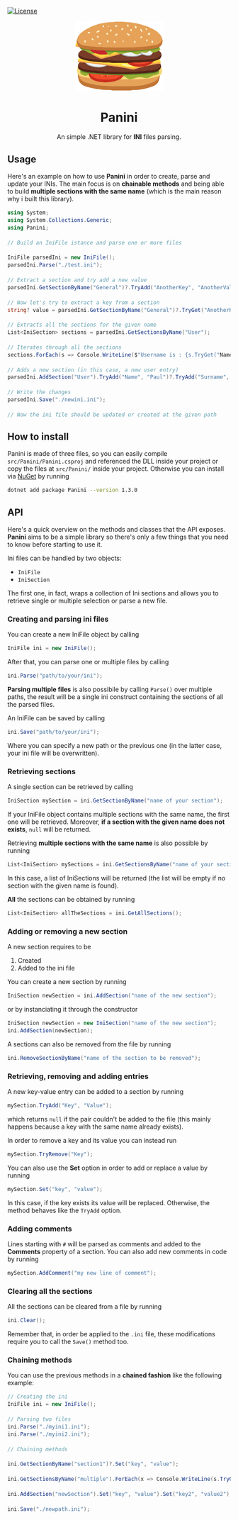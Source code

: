 [![License](http://img.shields.io/:license-mit-blue.svg?style=flat-square)](http://badges.mit-license.org)

<p align="center">
  <img alt="Panini" src="./src/Panini/assets/panini.svg" width="200" />
</p>
<h1 align="center">
  Panini 
</h1>

<p align="center">
  An simple .NET library for <b>INI</b> files parsing.
</p>

## Usage

Here's an example on how to use **Panini** in order to create, parse and update your INIs. The main focus is on **chainable methods** and being able to build **multiple sections with the same name** (which is the main reason why i built this library).

```cs
using System;
using System.Collections.Generic;
using Panini;

// Build an IniFile istance and parse one or more files

IniFile parsedIni = new IniFile();
parsedIni.Parse("./test.ini");

// Extract a section and try add a new value
parsedIni.GetSectionByName("General")?.TryAdd("AnotherKey", "AnotherValue");

// Now let's try to extract a key from a section
string? value = parsedIni.GetSectionByName("General")?.TryGet("AnotherKey");

// Extracts all the sections for the given name
List<IniSection> sections = parsedIni.GetSectionsByName("User");

// Iterates through all the sections
sections.ForEach(s => Console.WriteLine($"Username is : {s.TryGet("Name")}"));

// Adds a new section (in this case, a new user entry)
parsedIni.AddSection("User").TryAdd("Name", "Paul")?.TryAdd("Surname", "Jacob");

// Write the changes
parsedIni.Save("./newini.ini");

// Now the ini file should be updated or created at the given path
```

## How to install

Panini is made of three files, so you can easily compile `src/Panini/Panini.csproj` and referenced the DLL inside your project or copy the files at `src/Panini/` inside your project. Otherwise you can install via [NuGet](https://www.nuget.org/packages/Panini/) by running

```bash
dotnet add package Panini --version 1.3.0
```

## API

Here's a quick overview on the methods and classes that the API exposes. **Panini** aims to be a simple library so there's only a few things that you need to know before starting to use it. 

Ini files can be handled by two objects: 

- `IniFile`
- `IniSection`

The first one, in fact, wraps a collection of Ini sections and allows you to retrieve single or multiple selection or parse a new file.

### Creating and parsing ini files

You can create a new IniFile object by calling

```cs
IniFile ini = new IniFile();
```

After that, you can parse one or multiple files by calling

```cs
ini.Parse("path/to/your/ini");
```

**Parsing multiple files** is also possibile by calling `Parse()` over multiple paths, the result will be a single ini construct containing the sections of all the parsed files.

An IniFile can be saved by calling

```cs
ini.Save("path/to/your/ini");
```

Where you can specify a new path or the previous one (in the latter case, your ini file will be overwritten).

### Retrieving sections

A single section can be retrieved by calling

```cs
IniSection mySection = ini.GetSectionByName("name of your section");
```

If your IniFile object contains multiple sections with the same name, the first one will be retrieved. Moreover, **if a section with the given name does not exists**, `null` will be returned.

Retrieving **multiple sections with the same name** is also possible by running

```cs
List<IniSection> mySections = ini.GetSectionsByName("name of your sections");
```

In this case, a list of IniSections will be returned (the list will be empty if no section with the given name is found).

**All** the sections can be obtained by running

```cs
List<IniSection> allTheSections = ini.GetAllSections();
```

### Adding or removing a new section

A new section requires to be

1. Created
2. Added to the ini file

You can create a new section by running

```cs
IniSection newSection = ini.AddSection("name of the new section");
```

or by instanciating it through the constructor

```cs
IniSection newSection = new IniSection("name of the new section");
ini.AddSection(newSection);
```

A sections can also be removed from the file by running

```cs
ini.RemoveSectionByName("name of the section to be removed");
```

### Retrieving, removing and adding entries 

A new key-value entry can be added to a section by running

```cs
mySection.TryAdd("Key", "Value");
```

which returns `null` if the pair couldn't be added to the file (this mainly happens because a key with the same name already exists).

In order to remove a key and its value you can instead run

```cs
mySection.TryRemove("Key");
```

You can also use the **Set** option in order to add or replace a value by running

```cs
mySection.Set("key", "value");
```

In this case, if the key exists its value will be replaced. Otherwise, the method behaves like the `TryAdd` option.

### Adding comments

Lines starting with `#` will be parsed as comments and added to the **Comments** property of a section. You can also add new comments in code by running 

```cs
mySection.AddComment("my new line of comment");
```

### Clearing all the sections

All the sections can be cleared from a file by running 

```cs
ini.Clear();
```

Remember that, in order be applied to the `.ini` file, these modifications require you to call the `Save()` method too.

### Chaining methods

You can use the previous methods in a **chained fashion** like the following example:

```cs
// Creating the ini 
IniFile ini = new IniFile();

// Parsing two files
ini.Parse("./myini1.ini");
ini.Parse("./myini2.ini");

// Chaining methods

ini.GetSectionByName("section1")?.Set("key", "value");

ini.GetSectionsByName("multiple").ForEach(x => Console.WriteLine(s.TryGet("key")));

ini.AddSection("newSection").Set("key", "value").Set("key2", "value2");

ini.Save("./newpath.ini");
```













